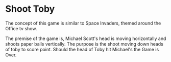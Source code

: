 # Shoot Toby


The concept of this game is similar to Space Invaders, themed around the Office tv show.

The premise of the game is, Michael Scott's head is moving horizontally and shoots paper balls vertically.
The purpose is the shoot moving down heads of toby to score point. Should the head of Toby hit Michael's the Game is Over.
